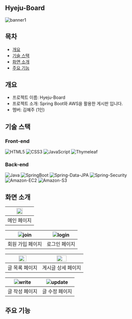 ## Hyeju-Board
![banner1](https://github.com/kimoju01/myboard/assets/43704446/e965e536-c47c-49af-89f7-76b634c3ea1e)

## 목차
- [개요](#개요)
- [기술 스택](#기술-스택)
- [화면 소개](#화면-소개)
- [주요 기능](#주요-기능)

## 개요
- 프로젝트 이름: Hyeju-Board
- 프로젝트 소개: Spring Boot와 AWS을 활용한 게시판 입니다.
- 멤버: 김혜주 (1인)

## 기술 스택
### Front-end
![HTML5](https://img.shields.io/badge/HTML5-E34F26.svg?&style=flat-square&logo=HTML5&logoColor=white) ![CSS3](https://img.shields.io/badge/CSS3-1572B6.svg?&style=flat-square&logo=CSS3&logoColor=white) ![JavaScript](https://img.shields.io/badge/JavaScript-F7DF1E.svg?&style=flat-square&logo=JavaScript&logoColor=white) ![Thymeleaf](https://img.shields.io/badge/Thymeleaf-005F0F.svg?&style=flat-square&logo=Thymeleaf&logoColor=white)
### Back-end
![Java](http://is.am/5d5k) ![SpringBoot](https://img.shields.io/badge/Spring_Boot-6DB33F.svg?&style=flat-square&logo=SpringBoot&logoColor=white) ![Spring-Data-JPA](https://img.shields.io/badge/Spring_Data_JPA-6DB33F?style=flat-square) ![Spring-Security](https://img.shields.io/badge/Spring_Security-6DB33F?style=flat-square&logo=springsecurity&logoColor=white) ![Amazon-EC2](https://img.shields.io/badge/Amazon%20EC2-FF9900.svg?&style=flat-square&logo=AmazonEC2&logoColor=white) ![Amazon-S3](https://img.shields.io/badge/Amazon%20S3-569A31.svg?&style=flat-square&logo=AmazonS3&logoColor=white)  

## 화면 소개
<div align="center">

|<img src="https://github.com/kimoju01/myboard/assets/43704446/4d721a54-433d-4ce3-a697-80e338f713a3" width="50%"/>|
|:--:|
|메인 페이지|

|![join](https://github.com/kimoju01/myboard/assets/43704446/59f6c05f-dcef-449e-8e3c-9a94863c9dc0)|![login](https://github.com/kimoju01/myboard/assets/43704446/8435a4b9-a5d8-408e-8f54-37a477853976)|
|:--:|:--:|
|회원 가입 페이지|로그인 페이지|

|<img src="https://github.com/kimoju01/myboard/assets/43704446/04b5da13-30a9-4660-9047-d5c07187e252" width="50%"/>|<img src="https://github.com/kimoju01/myboard/assets/43704446/abfadb91-5c50-4dae-bd9b-154412e1afc5" width="50%"/>|
|:--:|:--:|
|글 목록 페이지|게시글 상세 페이지|

|![write](https://github.com/kimoju01/myboard/assets/43704446/cc206683-133a-4958-b382-9ae96a751c73)|![update](https://github.com/kimoju01/myboard/assets/43704446/41a55aaa-f380-4de4-a896-761069b51e32)|
|:--:|:--:|
|글 작성 페이지|글 수정 페이지|

</div>

## 주요 기능


